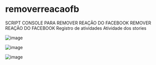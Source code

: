# removerreacaofb
SCRIPT CONSOLE PARA REMOVER REAÇÃO DO FACEBOOK
REMOVER REAÇÃO DO FACEBOOK
Registro de atividades
Atividade dos stories

![image](https://github.com/webchk/removerreacaofb/assets/58451557/d7c1b1ab-4a6b-4eb8-a6f8-ea09c10d02f9)

![image](https://github.com/webchk/removerreacaofb/assets/58451557/09575592-9987-4e68-b23b-a67ea49a24c2)

![image](https://github.com/webchk/removerreacaofb/assets/58451557/7f96f543-63fb-4c37-848a-600e0e38629c)
